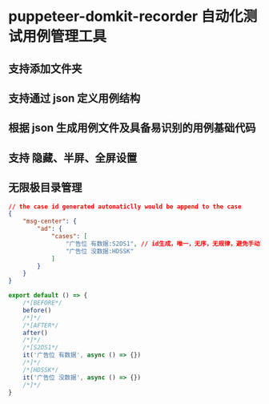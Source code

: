 # puppeteer-domkit-recorder 自动化测试用例管理工具

## 支持添加文件夹

## 支持通过 json 定义用例结构

## 根据 json 生成用例文件及具备易识别的用例基础代码

## 支持 隐藏、半屏、全屏设置

## 无限极目录管理

```json
// the case id generated automaticlly would be append to the case
{
    "msg-center": {
        "ad": {
            "cases": [
                "广告位 有数据:S2DS1", // id生成，唯一，无序，无规律，避免手动更改
                "广告位 没数据:HDSSK"
            ]
        }
    }
}
```

```javascript
export default () => {
    /*[BEFORE*/
    before()
    /*]*/
    /*[AFTER*/
    after()
    /*]*/
    /*[S2DS1*/
    it('广告位 有数据', async () => {})
    /*]*/
    /*[HDSSK*/
    it('广告位 没数据', async () => {})
    /*]*/
}
```
